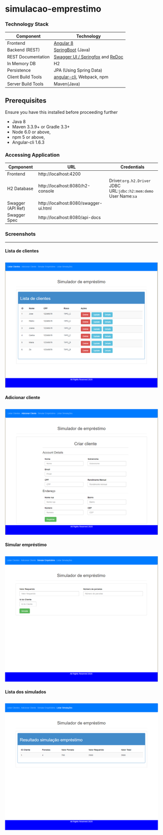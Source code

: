 # simulacao-emprestimo


### Technology Stack
Component         | Technology
---               | ---
Frontend          | [Angular 8](https://github.com/angular/angular)
Backend (REST)    | [SpringBoot](https://projects.spring.io/spring-boot) (Java)
REST Documentation| [Swagger UI / Springfox](https://github.com/springfox/springfox) and [ReDoc](https://github.com/Rebilly/ReDoc)
In Memory DB      | H2 
Persistence       | JPA (Using Spring Data)
Client Build Tools| [angular-cli](https://github.com/angular/angular-cli), Webpack, npm
Server Build Tools| Maven(Java) 



## Prerequisites
Ensure you have this installed before proceeding further
- Java 8
- Maven 3.3.9+ or Gradle 3.3+
- Node 6.0 or above,  
- npm 5 or above,   
- Angular-cli 1.6.3



### Accessing Application
Cpmponent         | URL                                      | Credentials
---               | ---                                      | ---
Frontend          |  http://localhost:4200                   | 
H2 Database       |  http://localhost:8080/h2-console        |  Driver:`org.h2.Driver` <br/> JDBC URL:`jdbc:h2:mem:demo` <br/> User Name:`sa`
Swagger (API Ref) |  http://localhost:8080/swagger-ui.html   | 
Swagger Spec      |  http://localhost:8080/api-docs          |




### Screenshots
---
#### Lista de clientes
![Dashboard](/screenshots/1.png?raw=true)
---
#### Adicionar cliente
![Dashboard](/screenshots/2.png?raw=true)
---
#### Simular empréstimo
![Dashboard](/screenshots/3.png?raw=true)
---
#### Lista dos simulados
![Dashboard](/screenshots/4.png?raw=true)
---




